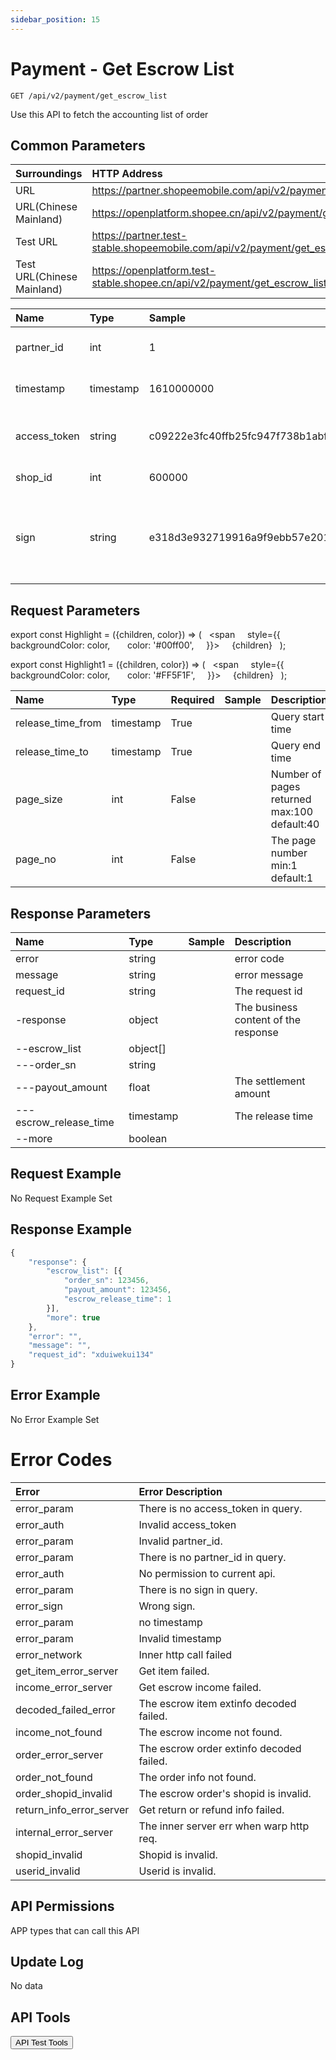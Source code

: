 ```yaml
---
sidebar_position: 15
---
```


# Payment - Get Escrow List

```
GET /api/v2/payment/get_escrow_list
```
Use this API to fetch the accounting list of order

## Common Parameters

| Surroundings | HTTP Address |
| :--- | :--- |
| URL | https://partner.shopeemobile.com/api/v2/payment/get_escrow_list |
| URL(Chinese Mainland) | https://openplatform.shopee.cn/api/v2/payment/get_escrow_list |
| Test URL | https://partner.test-stable.shopeemobile.com/api/v2/payment/get_escrow_list |
| Test URL(Chinese Mainland) | https://openplatform.test-stable.shopee.cn/api/v2/payment/get_escrow_list |

| Name | Type | Sample | Description |
| :--- | :--- | :--- | :--- |
| partner_id | int | 1 | Partner ID is assigned upon registration is successful. Required for all requests. |
| timestamp | timestamp | 1610000000 | This is to indicate the timestamp of the request. Required for all requests. Expires in 5 minutes. |
| access_token | string | c09222e3fc40ffb25fc947f738b1abf1 | The token for API access, using to identify your permission to the api. Valid for multiple use and expires in 4 hours. |
| shop_id | int | 600000 | Shopee's unique identifier for a shop. Required param for most APIs. |
| sign | string | e318d3e932719916a9f9ebb57e2011961bd47abfa54a36e040d050d8931596e2 | Signature generated by partner_id, api path, timestamp, access_token, shop_id and partner_key via HMAC-SHA256 hashing algorithm. More details: https://open.shopee.com/documents?module=87&type=2&id=58&version=2 |

## Request Parameters

export const Highlight = ({children, color}) => (
  <span
    style={{
      backgroundColor: color,
      color: '#00ff00',
    }}>
    {children}
  </span>
);

export const Highlight1 = ({children, color}) => (
  <span
    style={{
      backgroundColor: color,
      color: '#FF5F1F',
    }}>
    {children}
  </span>
);


| Name | Type | Required | Sample | Description |
| :--- | :--- | :--- | :--- | :--- |
| release_time_from | timestamp | <Highlight>True</Highlight> |  | Query start time |
| release_time_to | timestamp | <Highlight>True</Highlight> |  | Query end time |
| page_size| int | <Highlight1>False</Highlight1> |  | Number of pages returned max:100 default:40 |
| page_no | int | <Highlight1>False</Highlight1> |  | The page number min:1 default:1 |

## Response Parameters

| Name | Type | Sample | Description |
| :--- | :--- | :--- | :--- |
| error | string |  | error code |
| message | string |  | error message |
| request_id | string |  | The request id |
| -response | object |  | The business content of the response |
| --escrow_list | object[] |  |  |
| ---order_sn | string |  |  |
| ---payout_amount | float |  | The settlement amount |
| ---escrow_release_time | timestamp |  | The release time |
| --more | boolean |  |  |

## Request Example
No Request Example Set

## Response Example

```js title="JSON"
{
    "response": {
        "escrow_list": [{
            "order_sn": 123456,
            "payout_amount": 123456,
            "escrow_release_time": 1
        }],
        "more": true
    },
    "error": "",
    "message": "",
    "request_id": "xduiwekui134"
}
```

## Error Example
No Error Example Set

# Error Codes

| Error | Error Description |
| :--- | :--- |
| error_param | There is no access_token in query. |
| error_auth | Invalid access_token |
| error_param | Invalid partner_id. |
| error_param | There is no partner_id in query. |
| error_auth | No permission to current api. |
| error_param | There is no sign in query. |
| error_sign | Wrong sign. |
| error_param | no timestamp |
| error_param | Invalid timestamp |
| error_network | Inner http call failed |
| get_item_error_server | Get item failed. |
| income_error_server | Get escrow income failed. |
| decoded_failed_error | The escrow item extinfo decoded failed. |
| income_not_found | The escrow income not found. |
| order_error_server | The escrow order extinfo decoded failed. |
| order_not_found | The order info not found. |
| order_shopid_invalid | The escrow order's shopid is invalid. |
| return_info_error_server | Get return or refund info failed. |
| internal_error_server | The inner server err when warp http req. |
| shopid_invalid | Shopid is invalid. |
| userid_invalid | Userid is invalid. |

## API Permissions
APP types that can call this API

## Update Log
No data

## API Tools
<button>API Test Tools</button>